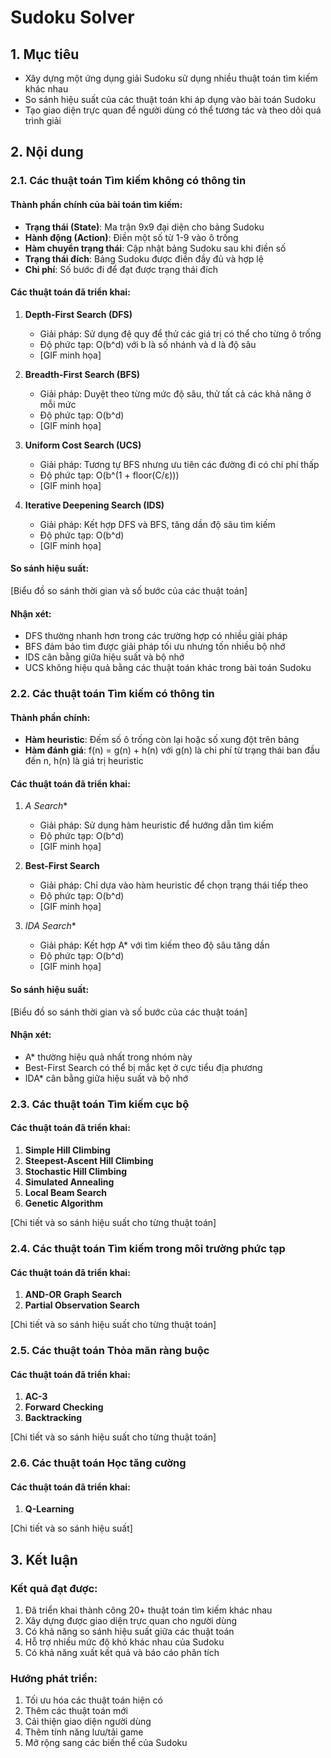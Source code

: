 # Sudoku Solver

## 1. Mục tiêu
- Xây dựng một ứng dụng giải Sudoku sử dụng nhiều thuật toán tìm kiếm khác nhau
- So sánh hiệu suất của các thuật toán khi áp dụng vào bài toán Sudoku
- Tạo giao diện trực quan để người dùng có thể tương tác và theo dõi quá trình giải

## 2. Nội dung

### 2.1. Các thuật toán Tìm kiếm không có thông tin

#### Thành phần chính của bài toán tìm kiếm:
- **Trạng thái (State)**: Ma trận 9x9 đại diện cho bảng Sudoku
- **Hành động (Action)**: Điền một số từ 1-9 vào ô trống
- **Hàm chuyển trạng thái**: Cập nhật bảng Sudoku sau khi điền số
- **Trạng thái đích**: Bảng Sudoku được điền đầy đủ và hợp lệ
- **Chi phí**: Số bước đi để đạt được trạng thái đích

#### Các thuật toán đã triển khai:
1. **Depth-First Search (DFS)**
   - Giải pháp: Sử dụng đệ quy để thử các giá trị có thể cho từng ô trống
   - Độ phức tạp: O(b^d) với b là số nhánh và d là độ sâu
   - [GIF minh họa]

2. **Breadth-First Search (BFS)**
   - Giải pháp: Duyệt theo từng mức độ sâu, thử tất cả các khả năng ở mỗi mức
   - Độ phức tạp: O(b^d)
   - [GIF minh họa]

3. **Uniform Cost Search (UCS)**
   - Giải pháp: Tương tự BFS nhưng ưu tiên các đường đi có chi phí thấp
   - Độ phức tạp: O(b^(1 + floor(C/ε)))
   - [GIF minh họa]

4. **Iterative Deepening Search (IDS)**
   - Giải pháp: Kết hợp DFS và BFS, tăng dần độ sâu tìm kiếm
   - Độ phức tạp: O(b^d)
   - [GIF minh họa]

#### So sánh hiệu suất:
[Biểu đồ so sánh thời gian và số bước của các thuật toán]

#### Nhận xét:
- DFS thường nhanh hơn trong các trường hợp có nhiều giải pháp
- BFS đảm bảo tìm được giải pháp tối ưu nhưng tốn nhiều bộ nhớ
- IDS cân bằng giữa hiệu suất và bộ nhớ
- UCS không hiệu quả bằng các thuật toán khác trong bài toán Sudoku

### 2.2. Các thuật toán Tìm kiếm có thông tin

#### Thành phần chính:
- **Hàm heuristic**: Đếm số ô trống còn lại hoặc số xung đột trên bảng
- **Hàm đánh giá**: f(n) = g(n) + h(n) với g(n) là chi phí từ trạng thái ban đầu đến n, h(n) là giá trị heuristic

#### Các thuật toán đã triển khai:
1. **A* Search**
   - Giải pháp: Sử dụng hàm heuristic để hướng dẫn tìm kiếm
   - Độ phức tạp: O(b^d)
   - [GIF minh họa]

2. **Best-First Search**
   - Giải pháp: Chỉ dựa vào hàm heuristic để chọn trạng thái tiếp theo
   - Độ phức tạp: O(b^d)
   - [GIF minh họa]

3. **IDA* Search**
   - Giải pháp: Kết hợp A* với tìm kiếm theo độ sâu tăng dần
   - Độ phức tạp: O(b^d)
   - [GIF minh họa]

#### So sánh hiệu suất:
[Biểu đồ so sánh thời gian và số bước của các thuật toán]

#### Nhận xét:
- A* thường hiệu quả nhất trong nhóm này
- Best-First Search có thể bị mắc kẹt ở cực tiểu địa phương
- IDA* cân bằng giữa hiệu suất và bộ nhớ

### 2.3. Các thuật toán Tìm kiếm cục bộ

#### Các thuật toán đã triển khai:
1. **Simple Hill Climbing**
2. **Steepest-Ascent Hill Climbing**
3. **Stochastic Hill Climbing**
4. **Simulated Annealing**
5. **Local Beam Search**
6. **Genetic Algorithm**

[Chi tiết và so sánh hiệu suất cho từng thuật toán]

### 2.4. Các thuật toán Tìm kiếm trong môi trường phức tạp

#### Các thuật toán đã triển khai:
1. **AND-OR Graph Search**
2. **Partial Observation Search**

[Chi tiết và so sánh hiệu suất cho từng thuật toán]

### 2.5. Các thuật toán Thỏa mãn ràng buộc

#### Các thuật toán đã triển khai:
1. **AC-3**
2. **Forward Checking**
3. **Backtracking**

[Chi tiết và so sánh hiệu suất cho từng thuật toán]

### 2.6. Các thuật toán Học tăng cường

#### Các thuật toán đã triển khai:
1. **Q-Learning**

[Chi tiết và so sánh hiệu suất]

## 3. Kết luận

### Kết quả đạt được:
1. Đã triển khai thành công 20+ thuật toán tìm kiếm khác nhau
2. Xây dựng được giao diện trực quan cho người dùng
3. Có khả năng so sánh hiệu suất giữa các thuật toán
4. Hỗ trợ nhiều mức độ khó khác nhau của Sudoku
5. Có khả năng xuất kết quả và báo cáo phân tích

### Hướng phát triển:
1. Tối ưu hóa các thuật toán hiện có
2. Thêm các thuật toán mới
3. Cải thiện giao diện người dùng
4. Thêm tính năng lưu/tải game
5. Mở rộng sang các biến thể của Sudoku 